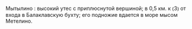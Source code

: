 ---
---

Мытылино
: высокий утес с приплюснутой вершиной; в 0,5 км. к ⦅З⦆ от входа в Балаклавскую бухту; его подножие вдается в море мысом Метелино.
